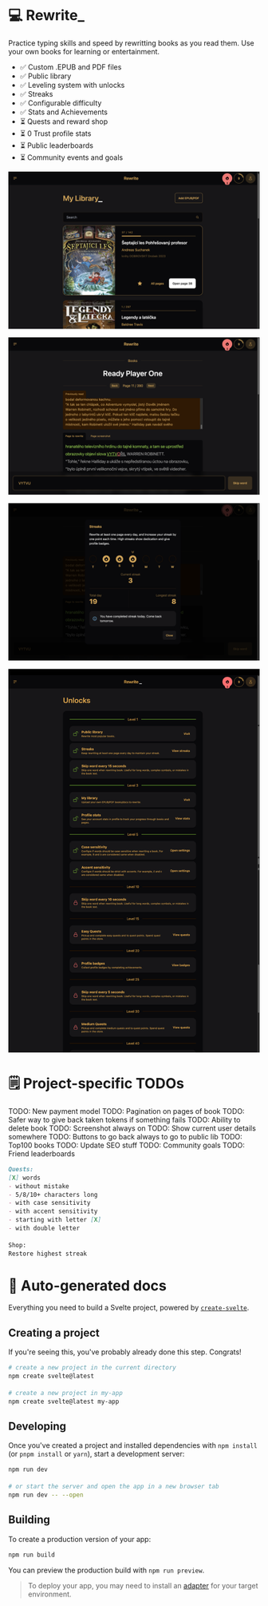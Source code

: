 # 💻 Rewrite\_

Practice typing skills and speed by rewritting books as you read them. Use your own books for learning or entertainment.

- ✅ Custom .EPUB and PDF files
- ✅ Public library
- ✅ Leveling system with unlocks
- ✅ Streaks
- ✅ Configurable difficulty
- ✅ Stats and Achievements
- ⏳ Quests and reward shop
- ⏳ 0 Trust profile stats
- ⏳ Public leaderboards
- ⏳ Community events and goals

![Screenshots](docs/ss1.png)

![Screenshots](docs/ss2.png)

![Screenshots](docs/ss3.png)

![Screenshots](docs/ss4.png)

# 🗒️ Project-specific TODOs

TODO: New payment model
TODO: Pagination on pages of book
TODO: Safer way to give back taken tokens if something fails
TODO: Ability to delete book
TODO: Screenshot always on
TODO: Show current user details somewhere
TODO: Buttons to go back always to go to public lib
TODO: Top100 books
TODO: Update SEO stuff
TODO: Community goals
TODO: Friend leaderboards

```markdown
Quests:
[X] words
- without mistake
- 5/8/10+ characters long
- with case sensitivity
- with accent sensitivity
- starting with letter [X]
- with double letter

Shop:
Restore highest streak
```

# 🤖 Auto-generated docs

Everything you need to build a Svelte project, powered by [`create-svelte`](https://github.com/sveltejs/kit/tree/main/packages/create-svelte).

## Creating a project

If you're seeing this, you've probably already done this step. Congrats!

```bash
# create a new project in the current directory
npm create svelte@latest

# create a new project in my-app
npm create svelte@latest my-app
```

## Developing

Once you've created a project and installed dependencies with `npm install` (or `pnpm install` or `yarn`), start a development server:

```bash
npm run dev

# or start the server and open the app in a new browser tab
npm run dev -- --open
```

## Building

To create a production version of your app:

```bash
npm run build
```

You can preview the production build with `npm run preview`.

> To deploy your app, you may need to install an [adapter](https://kit.svelte.dev/docs/adapters) for your target environment.
